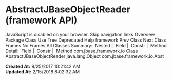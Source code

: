 # AbstractJBaseObjectReader (framework   API)

JavaScript is disabled on your browser. Skip navigation links Overview Package Class Use Tree Deprecated Help framework Prev Class Next Class Frames No Frames All Classes Summary:  Nested |  Field |  Constr |  Method Detail:  Field |  Constr |  Method com.jbase.framework.io Class AbstractJBaseObjectReader java.lang.Object com.jbase.framework.io.Abst  

**Created At:** 9/25/2017 10:21:42 AM  
**Updated At:** 2/15/2018 8:02:32 AM  

